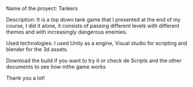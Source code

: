 Name of the proyect: Tankers

Description: It is a top down tank game that I presented at the end of my course, I did it alone, it consists of passing different levels with different themes and with increasingly dangerous enemies.

Used technologies: I used Unity as a engine, Visual studio for scripting and blender for the 3d assets.

Download the build if you want to try it or check de Scripts and the other documents to see how mthe game works

Thank you a lot!
